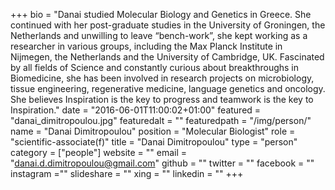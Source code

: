 +++
bio = "Danai studied Molecular Biology and Genetics in Greece. She continued with her post-graduate studies in the University of Groningen, the Netherlands and unwilling to leave “bench-work”, she kept working as a researcher in various groups, including the Max Planck Institute in Nijmegen, the Netherlands and the University of Cambridge, UK. Fascinated by all fields of Science and constantly curious about breakthroughs in Biomedicine, she has been involved in research projects on microbiology, tissue engineering, regenerative medicine, language genetics and oncology. She believes Inspiration is the key to progress and teamwork is the key to Inspiration."
date = "2016-06-01T11:00:02+01:00"
featured = "danai_dimitropoulou.jpg"
featuredalt = ""
featuredpath = "/img/person/"
name = "Danai Dimitropoulou"
position = "Molecular Biologist"
role = "scientific-associate(f)"
title = "Danai Dimitropoulou"
type = "person"
category = ["people"]
website = ""
email = "danai.d.dimitropoulou@gmail.com"
github = ""
twitter = ""
facebook = ""
instagram =""
slideshare = ""
xing = ""
linkedin = ""
+++

